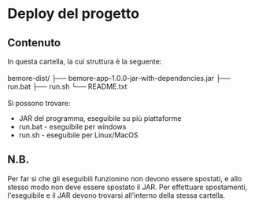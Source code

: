 # Deploy del progetto

## Contenuto
In questa cartella, la cui struttura è la seguente: <br><br>
bemore-dist/
├── bemore-app-1.0.0-jar-with-dependencies.jar
├── run.bat
├── run.sh
└── README.txt <br> <br>
Si possono trovare:
<ul>
    <li>JAR del programma, eseguibile su più piattaforme</li>
    <li>run.bat - eseguibile per windows</li>
    <li>run.sh - eseguibile per Linux/MacOS</li>
</ul>

## N.B.
Per far sì che gli eseguibili funzionino non devono essere spostati, e allo stesso modo non deve essere spostato il JAR. Per effettuare spostamenti, l'eseguibile e il JAR devono trovarsi all'interno della stessa cartella.
